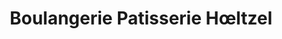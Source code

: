 ---
title: "Boulangerie Patisserie Hœltzel"
url: /wissembourg/boulangerie-patisserie-hoeltzel/
shop: boulangerie
---